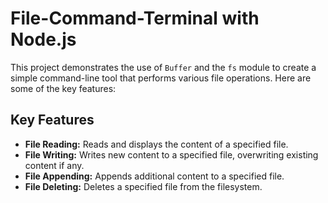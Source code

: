 # File-Command-Terminal with Node.js

This project demonstrates the use of `Buffer` and the `fs` module to create a simple command-line tool that performs various file operations. Here are some of the key features:

## Key Features

- **File Reading:** Reads and displays the content of a specified file.
- **File Writing:** Writes new content to a specified file, overwriting existing content if any.
- **File Appending:** Appends additional content to a specified file.
- **File Deleting:** Deletes a specified file from the filesystem.
